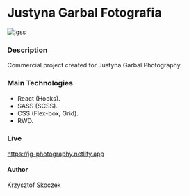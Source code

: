 # Justyna Garbal Fotografia
![jgss](https://user-images.githubusercontent.com/47790273/105725028-c39b5680-5f28-11eb-9b42-8bdd14fbe932.png)

### Description
Commercial project created for Justyna Garbal Photography.

### Main Technologies 
- React (Hooks).
- SASS (SCSS).
- CSS (Flex-box, Grid).
- RWD. 

### Live
https://jg-photography.netlify.app

#### Author
Krzysztof Skoczek
